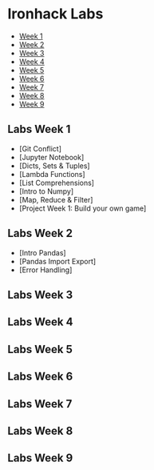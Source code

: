 # Ironhack Labs

- [Week 1](#Labs-Week-1)
- [Week 2](#Labs-Week-2)
- [Week 3](#Labs-Week-3)
- [Week 4](#Labs-Week-4)
- [Week 5](#Labs-Week-5)
- [Week 6](#Labs-Week-6)
- [Week 7](#Labs-Week-7)
- [Week 8](#Labs-Week-8)
- [Week 9](#Labs-Week-9)


## Labs Week 1
- [Git Conflict]
- [Jupyter Notebook]
- [Dicts, Sets & Tuples]
- [Lambda Functions]
- [List Comprehensions]
- [Intro to Numpy]
- [Map, Reduce & Filter]
- [Project Week 1: Build your own game]


## Labs Week 2
- [Intro Pandas]
- [Pandas Import Export]
- [Error Handling]


## Labs Week 3


## Labs Week 4


## Labs Week 5


## Labs Week 6


## Labs Week 7


## Labs Week 8


## Labs Week 9




